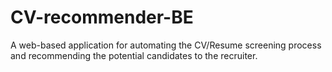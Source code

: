 # CV-recommender-BE
A web-based application for automating the CV/Resume screening process and recommending the potential candidates to the recruiter.

